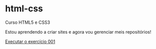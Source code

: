 # html-css
 Curso HTML5 e CSS3

 Estou aprendendo a criar sites e agora vou gerenciar meis repositórios!

 <a href="https://lucianoleitedev.github.io/html-css/exercicios/ex001/index.html">Executar o exercício 001 </a>
